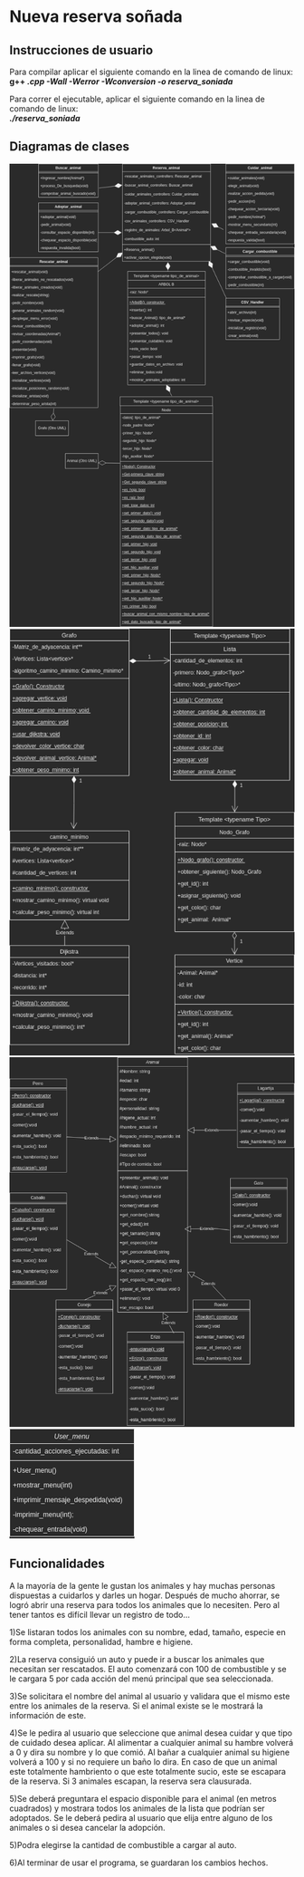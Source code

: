 # Nueva reserva soñada

## Instrucciones de usuario
Para compilar aplicar el siguiente comando en la linea de comando de linux:  
        **g++ *.cpp -Wall -Werror -Wconversion -o reserva_soniada***  

Para correr el ejecutable, aplicar el siguiente comando en la linea de comando de linux:  
        ***./reserva_soniada***

## Diagramas de clases

<img src="https://github.com/gmenendez0/Nueva_reserva_soniada/blob/main/doc/Diagrama_de_clases_Reserva.png" alt="Diagrama de clases de Reserva">
<img src="https://github.com/gmenendez0/Nueva_reserva_soniada/blob/main/doc/Diagrama_de_clases_Grafo.png" alt="Diagrama de clases de Grafo">
<img src="https://github.com/gmenendez0/Nueva_reserva_soniada/blob/main/doc/Diagrama_de_clases_Animal.png" alt="Diagrama de clases de Animal">
<img src="https://github.com/gmenendez0/Nueva_reserva_soniada/blob/main/doc/Diagrama_de_clases_UserUI.png" alt="Diagrama de clases de UserUI">

## Funcionalidades

A la mayoría de la gente le gustan los animales y hay muchas personas dispuestas a cuidarlos y darles un
hogar. Después de mucho ahorrar, se logró abrir una reserva para todos los animales que lo necesiten.
Pero al tener tantos es difícil llevar un registro de todo...

1)Se listaran todos los animales con su nombre, edad, tamaño, especie en forma completa,
personalidad, hambre e higiene.

2)La reserva consiguió un auto y puede ir a buscar los animales que necesitan ser rescatados. El
auto comenzará con 100 de combustible y se le cargara 5 por cada acción del menú principal que sea
seleccionada.

3)Se solicitara el nombre del animal al usuario y validara que el mismo este entre los animales de la
reserva. Si el animal existe se le mostrará la información de este.

4)Se le pedira al usuario que seleccione que animal desea cuidar y que tipo de cuidado desea aplicar. Al alimentar a cualquier animal su hambre volverá a 0 y dira su nombre y lo que comió.
Al bañar a cualquier animal su higiene volverá a 100 y si no requiere un baño lo dira.
En caso de que un animal este totalmente hambriento o que este totalmente sucio, este se escapara de la reserva. Si 3 animales escapan, la reserva sera clausurada.

5)Se deberá preguntara el espacio disponible para el animal (en metros cuadrados) y mostrara todos los
animales de la lista que podrían ser adoptados.
Se le deberá pedira al usuario que elija entre alguno de los animales o si desea cancelar la adopción. 

5)Podra elegirse la cantidad de combustible a cargar al auto.

6)Al terminar de usar el programa, se guardaran los cambios hechos.

